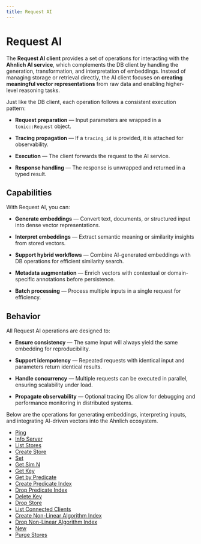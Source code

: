 ```yaml
---
title: Request AI
---
```


# Request AI

The **Request AI client** provides a set of operations for interacting with the **Ahnlich AI service**, which complements the DB client by handling the generation, transformation, and interpretation of embeddings. Instead of managing storage or retrieval directly, the AI client focuses on **creating meaningful vector representations** from raw data and enabling higher-level reasoning tasks.

Just like the DB client, each operation follows a consistent execution pattern:
* **Request preparation** — Input parameters are wrapped in a `tonic::Request` object.

* **Tracing propagation** — If a `tracing_id` is provided, it is attached for observability.

* **Execution** — The client forwards the request to the AI service.

* **Response handling** — The response is unwrapped and returned in a typed result.

## Capabilities
With Request AI, you can:

* **Generate embeddings** — Convert text, documents, or structured input into dense vector representations.

* **Interpret embeddings** — Extract semantic meaning or similarity insights from stored vectors.

* **Support hybrid workflows** — Combine AI-generated embeddings with DB operations for efficient similarity search.

* **Metadata augmentation** — Enrich vectors with contextual or domain-specific annotations before persistence.

* **Batch processing** — Process multiple inputs in a single request for efficiency.

## Behavior
All Request AI operations are designed to:

* **Ensure consistency** — The same input will always yield the same embedding for reproducibility.

* **Support idempotency** — Repeated requests with identical input and parameters return identical results.

* **Handle concurrency** — Multiple requests can be executed in parallel, ensuring scalability under load.

* **Propagate observability** — Optional tracing IDs allow for debugging and performance monitoring in distributed systems.

Below are the operations for generating embeddings, interpreting inputs, and integrating AI-driven vectors into the Ahnlich ecosystem.

* [Ping](/docs/client-libraries/rust/request-ai/ping)
* [Info Server](/docs/client-libraries/rust/request-ai/info-server)
* [List Stores](/docs/client-libraries/rust/request-ai/list-stores)
* [Create Store](/docs/client-libraries/rust/request-ai/create-store)
* [Set](/docs/client-libraries/rust/request-ai/set)
* [Get Sim N](/docs/client-libraries/rust/request-ai/get-simn)
* [Get Key](/docs/client-libraries/rust/request-ai/get-key)
* [Get by Predicate](/docs/client-libraries/rust/request-ai/get-by-predicate)
* [Create Predicate Index](/docs/client-libraries/rust/request-ai/create-predicate-index)
* [Drop Predicate Index](/docs/client-libraries/rust/request-ai/drop-predicate-index)
* [Delete Key](/docs/client-libraries/rust/request-ai/delete-key)
* [Drop Store](/docs/client-libraries/rust/request-ai/drop-store)
* [List Connected Clients](/docs/client-libraries/rust/request-ai/list-connected-clients)
* [Create Non-Linear Algorithm Index](/docs/client-libraries/rust/request-ai/create-non-linear-algx)
* [Drop Non-Linear Algorithm Index](/docs/client-libraries/rust/request-ai/drop-non-linear-algx)
* [New](/docs/client-libraries/rust/request-ai/new)
* [Purge Stores](/docs/client-libraries/rust/request-ai/purge-stores)